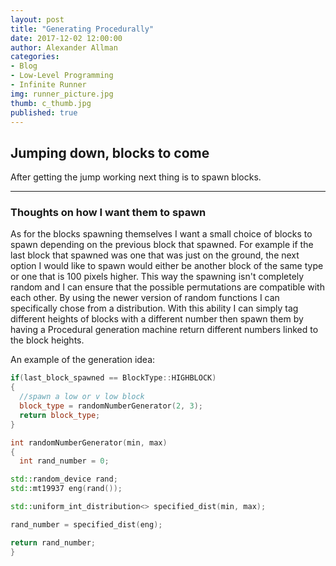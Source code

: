 ```yaml
---
layout: post
title: "Generating Procedurally"
date: 2017-12-02 12:00:00
author: Alexander Allman
categories:
- Blog
- Low-Level Programming
- Infinite Runner
img: runner_picture.jpg
thumb: c_thumb.jpg
published: true
---
```


## Jumping down, blocks to come

After getting the jump working next thing is to spawn blocks.

<!--more-->
-----
### Thoughts on how I want them to spawn

As for the blocks spawning themselves I want a small choice of blocks to spawn depending on the previous block that spawned. For example if the last block that spawned was one that was just on the ground, the next option I would like to spawn would either be another block of the same type or one that is 100 pixels higher. This way the spawning isn't completely random and I can ensure that the possible permutations are compatible with each other. By using the newer version of random functions I can specifically chose from a distribution. With this ability I can simply tag different heights of blocks with a different number then spawn them by having a Procedural generation machine return different numbers linked to the block heights.

An example of the generation idea:

```C++
if(last_block_spawned == BlockType::HIGHBLOCK)
{
  //spawn a low or v low block
  block_type = randomNumberGenerator(2, 3);
  return block_type;
}

int randomNumberGenerator(min, max)
{
  int rand_number = 0;

std::random_device rand;
std::mt19937 eng(rand());

std::uniform_int_distribution<> specified_dist(min, max);

rand_number = specified_dist(eng);

return rand_number;
}
```
